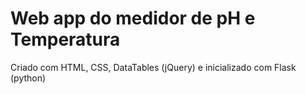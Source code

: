 # Web app do medidor de pH e Temperatura

Criado com HTML, CSS, DataTables (jQuery) e inicializado com Flask (python)

